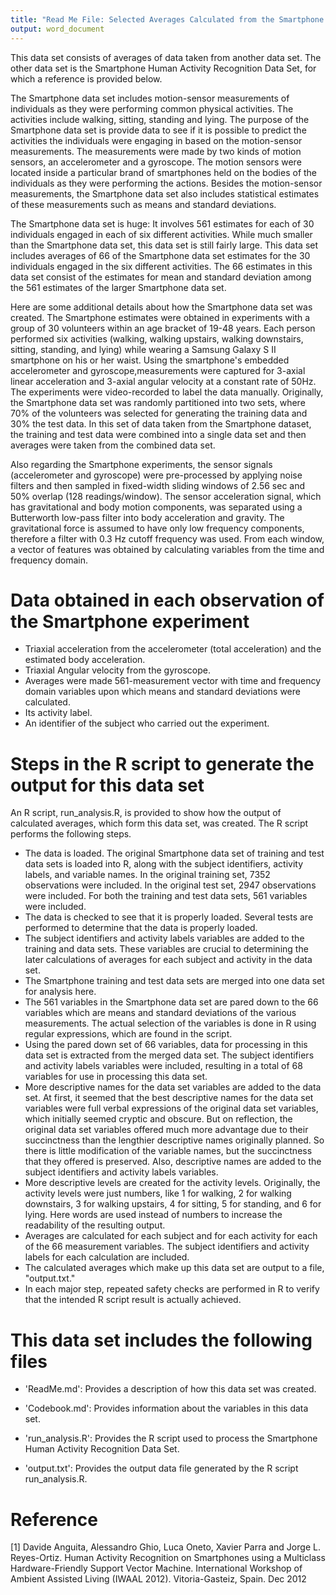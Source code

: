 ```yaml
---
title: "Read Me File: Selected Averages Calculated from the Smartphone Human Activity Recognition Data Set"
output: word_document
---
```


This data set consists of averages of data taken from another data set.  The other data set is the Smartphone Human Activity Recognition Data Set, for which a reference is provided below.  

The Smartphone data set includes motion-sensor measurements of individuals as they were performing common physical activities.  The activities include walking, sitting, standing and lying.  The purpose of the Smartphone data set is provide data to see if it is possible to predict the activities the individuals were engaging in based on the motion-sensor measurements.  The measurements were made by two kinds of motion sensors, an accelerometer and a gyroscope.  The motion sensors were located inside a particular brand of smartphones held on the bodies of the individuals as they were performing the actions. Besides the motion-sensor measurements, the Smartphone data set also includes statistical estimates of these measurements such as means and standard deviations.

The Smartphone data set is huge: It involves 561 estimates for each of 30 individuals engaged in each of six different activities.  While much smaller than the Smartphone data set, this data set is still fairly large.  This data set includes averages of 66 of the Smartphone data set estimates for the 30 individuals engaged in the six different activities.  The 66 estimates in this data set consist of the estimates for mean and standard deviation among the 561 estimates of the larger Smartphone data set.

Here are some additional details about how the Smartphone data set was created.  The Smartphone estimates were obtained in experiments with a group of 30 volunteers within an age bracket of 19-48 years. Each person performed six activities (walking, walking upstairs, walking downstairs, sitting, standing, and lying) while wearing a Samsung Galaxy S II smartphone on his or her waist. Using the smartphone's embedded accelerometer and gyroscope,measurements were captured for 3-axial linear acceleration and 3-axial angular velocity at a constant rate of 50Hz. The experiments were video-recorded to label the data manually. Originally, the Smartphone data set was randomly partitioned into two sets, where 70% of the volunteers was selected for generating the training data and 30% the test data. In this set of data taken from the Smartphone dataset, the training and test data were combined into a single data set and then averages were taken from the combined data set.

Also regarding the Smartphone experiments, the sensor signals (accelerometer and gyroscope) were pre-processed by applying noise filters and then sampled in fixed-width sliding windows of 2.56 sec and 50% overlap (128 readings/window). The sensor acceleration signal, which has gravitational and body motion components, was separated using a Butterworth low-pass filter into body acceleration and gravity. The gravitational force is assumed to have only low frequency components, therefore a filter with 0.3 Hz cutoff frequency was used. From each window, a vector of features was obtained by calculating variables from the time and frequency domain.  

Data obtained in each observation of the Smartphone experiment
==============================================================

- Triaxial acceleration from the accelerometer (total acceleration) and the estimated body acceleration.
- Triaxial Angular velocity from the gyroscope. 
- Averages were made  561-measurement vector with time and frequency domain variables upon which means and standard deviations were calculated.
- Its activity label. 
- An identifier of the subject who carried out the experiment.

Steps in the R script to generate the output for this data set
==============================================================

An R script, run_analysis.R, is provided to show how the output of calculated averages, which form this data set, was created.  The R script performs the following steps.

* The data is loaded.  The original Smartphone data set of training and test data sets is loaded into R, along with the subject identifiers, activity labels, and variable names. In the original training set, 7352 observations were included.  In the original test set, 2947 observations were included. For both the training and test data sets, 561 variables were included.
* The data is checked to see that it is properly loaded.  Several tests are performed to determine that the data is properly loaded.
* The subject identifiers and activity labels variables are added to the training and data sets.  These variables are crucial to determining the later calculations of averages for each subject and activity in the data set.
* The Smartphone training and test data sets are merged into one data set for analysis here.
* The 561 variables in the Smartphone data set are pared down to the 66 variables which are means and standard deviations of the various measurements.  The actual selection of the variables is done in R using regular expressions, which are found in the script.  
* Using the pared down set of 66 variables, data for processing in this data set is extracted from the merged data set.  The subject identifiers and activity labels variables were included, resulting in a total of 68 variables for use in processing this data set.
* More descriptive names for the data set variables are added to the data set.  At first, it seemed that the best descriptive names for the data set variables were full verbal expressions of the original data set variables, which initially seemed cryptic and obscure.  But on reflection, the original data set variables offered much more advantage due to their succinctness than the lengthier descriptive names originally planned.  So there is little modification of the variable names, but the succinctness that they offered is preserved. Also, descriptive names are added to the subject identifiers and activity labels variables.
* More descriptive levels are created for the activity levels.  Originally, the activity levels were just numbers, like 1 for walking, 2 for walking downstairs, 3 for walking upstairs, 4 for sitting, 5 for standing, and 6 for lying.  Here words are used instead of numbers to increase the readability of the resulting output.
* Averages are calculated for each subject and for each activity for each of the 66 measurement variables.  The subject identifiers and activity labels for each calculation are included.
* The calculated averages which make up this data set are output to a file, "output.txt."
* In each major step, repeated safety checks are performed in R to verify that the intended R script result is actually achieved.

This data set includes the following files
==========================================

- 'ReadMe.md': Provides a description of how this data set was created.

- 'Codebook.md': Provides information about the variables in this data set.

- 'run_analysis.R': Provides the R script used to process the Smartphone Human Activity Recognition Data Set.

- 'output.txt': Provides the output data file generated by the R script run_analysis.R.

Reference
=========

[1] Davide Anguita, Alessandro Ghio, Luca Oneto, Xavier Parra and Jorge L. Reyes-Ortiz. Human Activity Recognition on Smartphones using a Multiclass Hardware-Friendly Support Vector Machine. International Workshop of Ambient Assisted Living (IWAAL 2012). Vitoria-Gasteiz, Spain. Dec 2012
